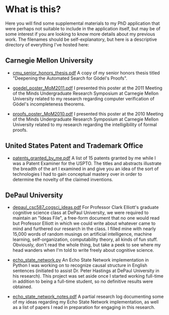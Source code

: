 # What is this?
Here you will find some supplemental materials to my PhD application that were perhaps not suitable to include in the application itself, but may be of some interest if you are looking to know more details about my previous work. The filenames should be self-explanatory, but here is a descriptive directory of everything I've hosted here:

## Carnegie Mellon University
* [cmu_senior_honors_thesis.pdf](cmu_senior_honors_thesis.pdf)
A copy of my senior honors thesis titled "Deepening the Automated Search for Gödel's Proofs".

* [goedel_poster_MoM2011.pdf](goedel_poster_MoM2011.pdf)
I presented this poster at the 2011 Meeting of the Minds Undergraduate Research Symposium at Carnegie Mellon University related to my research regarding computer verification of Gödel's incompleteness theorems.

* [proofs_poster_MoM2010.pdf](proofs_poster_MoM2010.pdf)
I presented this poster at the 2010 Meeting of the Minds Undergraduate Research Symposium at Carnegie Mellon University related to my research regarding the intelligibility of formal proofs.

## United States Patent and Trademark Office
* [patents_granted_by_me.pdf](patents_granted_by_me.pdf)
A list of 15 patents granted by me while I was a Patent Examiner for the USPTO. The titles and abstracts illustrate the breadth of the art I examined in and give you an idea of the sort of technologies I had to gain conceptual mastery over in order to determine the novelty of the claimed inventions.

## DePaul University 
* [depaul_csc587_cogsci_ideas.pdf](depaul_csc587_cogsci_ideas.pdf)
For Professor Clark Elliott's graduate cognitive science class at DePaul University, we were required to maintain an "Ideas File", a free-form document that no one would read but Professor Elliott in which we could write about whatever came to mind and furthered our research in the class. I filled mine with nearly 15,000 words of random musings on artificial intelligence, machine learning, self-organization, computability theory, all kinds of fun stuff. Obviously, don't read the whole thing, but take a peek to see where my head wanders when I'm told to write freely about cognitive science.

* [echo_state_network.py](echo_state_network.py)
An Echo State Network implementation in Python I was working on to recognize causal structure in English sentences (initiated to assist Dr. Peter Hastings at DePaul University in his research). This project was set aside once I started working full-time in addition to being a full-time student, so no definitive results were obtained.

* [echo_state_network_notes.pdf](echo_state_network_notes.pdf)
A partial research log documenting some of my ideas regarding my Echo State Network implementation, as well as a list of papers I read in preparation for engaging in this research.

